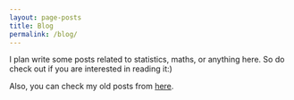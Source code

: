 ```yaml
---
layout: page-posts
title: Blog
permalink: /blog/
---
```


I plan write some posts related to statistics, maths, or anything here. So do check out if you are interested in reading it:)

Also, you can check my old posts from [here](https://akupayau.blogspot.com/).
